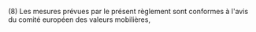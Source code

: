 (8) Les mesures prévues par le présent règlement sont conformes à l'avis du comité européen des valeurs mobilières,